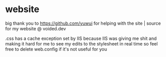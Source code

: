# website
big thank you to https://github.com/yuwui for helping with the site | source for my website @ voided.dev 

.css has a cache exception set by IIS because IIS was giving me shit and making it hard for me to see my edits to the stylesheet in real time so feel free to delete web.config if it's not useful for you
